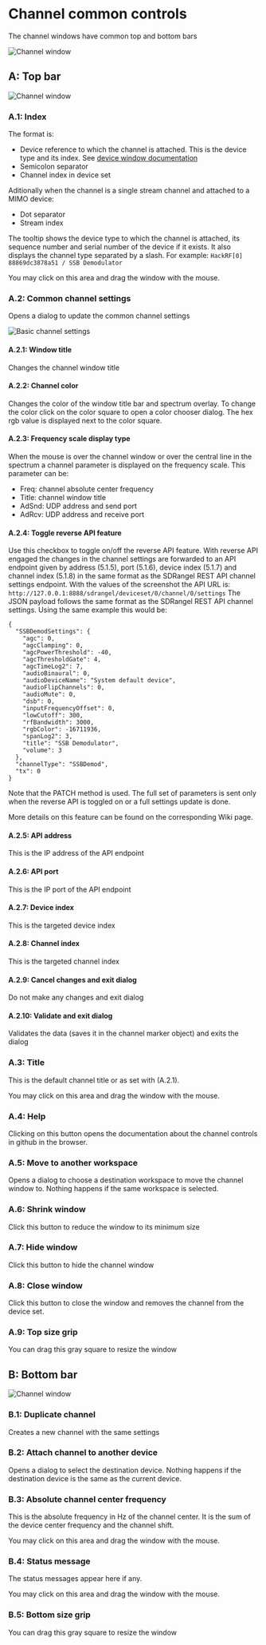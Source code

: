 <h1>Channel common controls</h1>

The channel windows have common top and bottom bars

![Channel window](../../doc/img/ChannelWindow.png)

<h2>A: Top bar</h2>

![Channel window](../../doc/img/ChannelWindow_top.png)

<h3>A.1: Index</h3>

The format is:

  - Device reference to which the channel is attached. This is the device type and its index. See [device window documentation](../device/readme.md)
  - Semicolon separator
  - Channel index in device set

Aditionally when the channel is a single stream channel and attached to a MIMO device:

  - Dot separator
  - Stream index

The tooltip shows the device type to which the channel is attached, its sequence number and serial number of the device if it exists. It also displays the channel type separated by a slash. For example: `HackRF[0] 88869dc3878a51 / SSB Demodulator`

You may click on this area and drag the window with the mouse.

<h3>A.2: Common channel settings</h3>

Opens a dialog to update the common channel settings

![Basic channel settings](../../doc/img/BasicChannelSettings.png)

<h4>A.2.1: Window title</h4>

Changes the channel window title

<h4>A.2.2: Channel color</h4>

Changes the color of the window title bar and spectrum overlay. To change the color click on the color square to open a color chooser dialog. The hex rgb value is displayed next to the color square.

<h4>A.2.3: Frequency scale display type</h4>

When the mouse is over the channel window or over the central line in the spectrum a channel parameter is displayed on the frequency scale. This parameter can be:

  - Freq: channel absolute center frequency
  - Title: channel window title
  - AdSnd: UDP address and send port
  - AdRcv: UDP address and receive port

<h4>A.2.4: Toggle reverse API feature</h4>

Use this checkbox to toggle on/off the reverse API feature. With reverse API engaged the changes in the channel settings are forwarded to an API endpoint given by address (5.1.5), port (5.1.6), device index (5.1.7) and channel index (5.1.8) in the same format as the SDRangel REST API channel settings endpoint. With the values of the screenshot the API URL is: `http://127.0.0.1:8888/sdrangel/deviceset/0/channel/0/settings` The JSON payload follows the same format as the SDRangel REST API channel settings. Using the same example this would be:

```
{
  "SSBDemodSettings": {
    "agc": 0,
    "agcClamping": 0,
    "agcPowerThreshold": -40,
    "agcThresholdGate": 4,
    "agcTimeLog2": 7,
    "audioBinaural": 0,
    "audioDeviceName": "System default device",
    "audioFlipChannels": 0,
    "audioMute": 0,
    "dsb": 0,
    "inputFrequencyOffset": 0,
    "lowCutoff": 300,
    "rfBandwidth": 3000,
    "rgbColor": -16711936,
    "spanLog2": 3,
    "title": "SSB Demodulator",
    "volume": 3
  },
  "channelType": "SSBDemod",
  "tx": 0
}
```
Note that the PATCH method is used. The full set of parameters is sent only when the reverse API is toggled on or a full settings update is done.

More details on this feature can be found on the corresponding Wiki page.

<h4>A.2.5: API address</h4>

This is the IP address of the API endpoint

<h4>A.2.6: API port</h4>

This is the IP port of the API endpoint

<h4>A.2.7: Device index</h4>

This is the targeted device index

<h4>A.2.8: Channel index</h4>

This is the targeted channel index

<h4>A.2.9: Cancel changes and exit dialog</h4>

Do not make any changes and exit dialog

<h4>A.2.10: Validate and exit dialog</h4>

Validates the data (saves it in the channel marker object) and exits the dialog

<h3>A.3: Title</h3>

This is the default channel title or as set with (A.2.1).

You may click on this area and drag the window with the mouse.

<h3>A.4: Help</h3>

Clicking on this button opens the documentation about the channel controls in github in the browser.

<h3>A.5: Move to another workspace</h3>

Opens a dialog to choose a destination workspace to move the channel window to. Nothing happens if the same workspace is selected.

<h3>A.6: Shrink window</h3>

Click this button to reduce the window to its minimum size

<h3>A.7: Hide window</h3>

Click this button to hide the channel window

<h3>A.8: Close window</h3>

Click this button to close the window and removes the channel from the device set.

<h3>A.9: Top size grip</h3>

You can drag this gray square to resize the window

<h2>B: Bottom bar</h2>

![Channel window](../../doc/img/ChannelWindow_bottom.png)

<h3>B.1: Duplicate channel</h3>

Creates a new channel with the same settings

<h3>B.2: Attach channel to another device</h3>

Opens a dialog to select the destination device. Nothing happens if the destination device is the same as the current device.

<h3>B.3: Absolute channel center frequency</h3>

This is the absolute frequency in Hz of the channel center. It is the sum of the device center frequency and the channel shift.

You may click on this area and drag the window with the mouse.

<h3>B.4: Status message</h3>

The status messages appear here if any.

You may click on this area and drag the window with the mouse.

<h3>B.5: Bottom size grip</h3>

You can drag this gray square to resize the window

